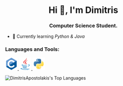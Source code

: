 <h1 align="center">Hi 👋, I'm Dimitris</h1>
<h3 align="center">Computer Science Student.</h3>

- 🌱 Currently learning *Python & Java*

<p align="left">
</p>

<h3 align="left">Languages and Tools:</h3>
<p align="left"> <a href="https://www.cprogramming.com/" target="_blank" rel="noreferrer"> <img src="https://raw.githubusercontent.com/devicons/devicon/master/icons/c/c-original.svg" alt="c" width="40" height="40"/> </a> <a href="https://www.java.com" target="_blank" rel="noreferrer"> <img src="https://raw.githubusercontent.com/devicons/devicon/master/icons/java/java-original.svg" alt="java" width="40" height="40"/> </a> <a href="https://www.python.org" target="_blank" rel="noreferrer"> <img src="https://raw.githubusercontent.com/devicons/devicon/master/icons/python/python-original.svg" alt="python" width="40" height="40"/> </a> </p>

![DimitrisApostolakis's Top Languages](https://github-readme-stats.vercel.app/api/top-langs/?username=DimitrisApostolakis&theme=dracula&show_icons=true&hide_border=true&layout=compact)

